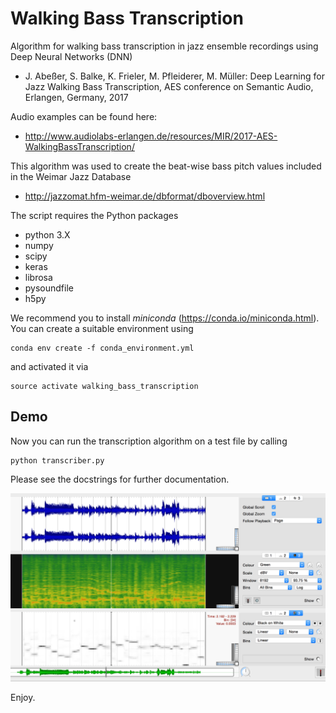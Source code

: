 # Walking Bass Transcription

Algorithm for walking bass transcription in jazz ensemble recordings using Deep Neural Networks (DNN)
  - J. Abeßer, S. Balke, K. Frieler, M. Pfleiderer, M. Müller: Deep Learning for Jazz Walking Bass Transcription, AES conference on Semantic Audio, Erlangen, Germany, 2017

Audio examples can be found here:
  - http://www.audiolabs-erlangen.de/resources/MIR/2017-AES-WalkingBassTranscription/

This algorithm was used to create the beat-wise bass pitch values included in the Weimar Jazz Database
  - http://jazzomat.hfm-weimar.de/dbformat/dboverview.html

The script requires the Python packages
  - python 3.X
  - numpy
  - scipy
  - keras
  - librosa
  - pysoundfile
  - h5py

We recommend you to install *miniconda* (https://conda.io/miniconda.html).
You can create a suitable environment using
```
conda env create -f conda_environment.yml
```
and activated it via
```
source activate walking_bass_transcription
```

## Demo

Now you can run the transcription algorithm on a test file by calling
```
python transcriber.py
```
Please see the docstrings for further documentation.

![Sonic Visualizer Screenshot](data/Sonic_Visualizer_Screenshot.png "Bass saliency for excerpt from Art Pepper's solo on Anthropology")


Enjoy.
